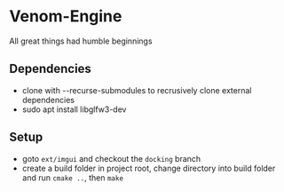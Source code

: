 # Venom-Engine
All great things had humble beginnings

## Dependencies
- clone with --recurse-submodules to recrusively clone external dependencies
- sudo apt install libglfw3-dev

## Setup
- goto `ext/imgui` and checkout the `docking` branch
- create a build folder in project root, change directory into build folder and run `cmake ..`, then `make`